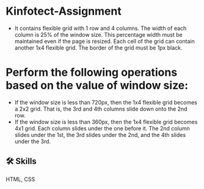 # Kinfotect-Assignment

- It contains flexible grid with 1 row and 4 columns. The width of each column is 25% of the window size. This percentage width must be maintained even if the page is resized. Each cell of the grid can contain another 1x4 flexible grid. The border of the grid must be 1px black.
 
# Perform the following operations based on the value of window size:
- If the window size is less than 720px, then the 1x4 flexible grid becomes a 2x2 grid.  That is, the 3rd and 4th columns slide down onto the 2nd row.
- If the window size is less than 360px, then the 1x4 flexible grid becomes 4x1 grid.  Each column slides under the one before it. The 2nd column slides under the 1st, the 3rd slides under the 2nd, and the 4th slides under the 3rd.



## 🛠 Skills
HTML, CSS
